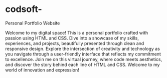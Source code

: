 # codsoft-
Personal Portfolio Website

Welcome to my digital space! This is a personal portfolio crafted with passion using HTML and CSS. Dive into a showcase of my skills, experiences, and projects, beautifully presented through clean and responsive design. Explore the intersection of creativity and technology as you navigate through a user-friendly interface that reflects my commitment to excellence. Join me on this virtual journey, where code meets aesthetics, and discover the story behind each line of HTML and CSS. Welcome to my world of innovation and expression!
